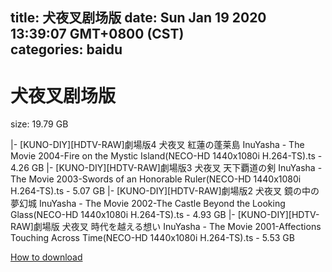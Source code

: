
title: 犬夜叉剧场版
date: Sun Jan 19 2020 13:39:07 GMT+0800 (CST)    
categories: baidu
---

# 犬夜叉剧场版
size: 19.79 GB
 
 
|- [KUNO-DIY][HDTV-RAW]劇場版4 犬夜叉 紅蓮の蓬莱島 InuYasha - The Movie 2004-Fire on the Mystic Island(NECO-HD 1440x1080i H.264-TS).ts - 4.26 GB
|- [KUNO-DIY][HDTV-RAW]劇場版3 犬夜叉 天下覇道の剣 InuYasha - The Movie 2003-Swords of an Honorable Ruler(NECO-HD 1440x1080i H.264-TS).ts - 5.07 GB
|- [KUNO-DIY][HDTV-RAW]劇場版2 犬夜叉 鏡の中の夢幻城 InuYasha - The Movie 2002-The Castle Beyond the Looking Glass(NECO-HD 1440x1080i H.264-TS).ts - 4.93 GB
|- [KUNO-DIY][HDTV-RAW]劇場版 犬夜叉 時代を越える想い InuYasha - The Movie 2001-Affections Touching Across Time(NECO-HD 1440x1080i H.264-TS).ts - 5.53 GB

[How to download](https://bpcam.bemobtrk.com/go/2ceec3aa-1ca2-46d6-b9ff-aaa5c184517c?jno=2652)